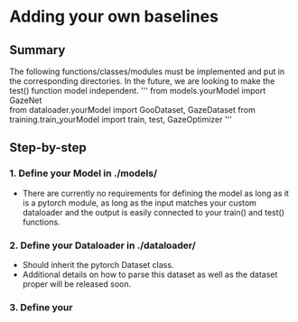 # Adding your own baselines

## Summary
The following functions/classes/modules must be implemented and put in the corresponding directories. In the future, we are looking to make the test() function model independent.
'''
from models.yourModel import GazeNet   
from dataloader.yourModel import GooDataset, GazeDataset
from training.train_yourModel import train, test, GazeOptimizer
'''

## Step-by-step
### 1. Define your Model in ./models/
- There are currently no requirements for defining the model as long as it is a pytorch module, as long as the input matches your custom dataloader and the output is easily connected to your train() and test() functions. 

### 2. Define your Dataloader in ./dataloader/
- Should inherit the pytorch Dataset class.
- Additional details on how to parse this dataset as well as the dataset proper will be released soon.

### 3. Define your 
